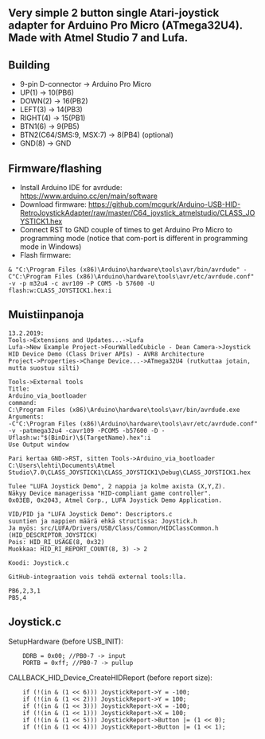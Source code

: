 ## Very simple 2 button single Atari-joystick adapter for Arduino Pro Micro (ATmega32U4). Made with Atmel Studio 7 and Lufa.

## Building
- 9-pin D-connector -> Arduino Pro Micro
- UP(1) -> 10(PB6)
- DOWN(2) -> 16(PB2)
- LEFT(3) -> 14(PB3)
- RIGHT(4) -> 15(PB1)
- BTN1(6) -> 9(PB5)
- BTN2(C64/SMS:9, MSX:7) -> 8(PB4) (optional)
- GND(8) -> GND

## Firmware/flashing
- Install Arduino IDE for avrdude: https://www.arduino.cc/en/main/software
- Download firmware: https://github.com/mcgurk/Arduino-USB-HID-RetroJoystickAdapter/raw/master/C64_joystick_atmelstudio/CLASS_JOYSTICK1.hex
- Connect RST to GND couple of times to get Arduino Pro Micro to programming mode (notice that com-port is different in programming mode in Windows)
- Flash firmware:
```
& "C:\Program Files (x86)\Arduino\hardware\tools\avr/bin/avrdude" -C"C:\Program Files (x86)\Arduino\hardware\tools\avr/etc/avrdude.conf" -v -p m32u4 -c avr109 -P COM5 -b 57600 -U flash:w:CLASS_JOYSTICK1.hex:i
```

## Muistiinpanoja
```
13.2.2019:
Tools->Extensions and Updates...->Lufa
Lufa->New Example Project->FourWalledCubicle - Dean Camera->Joystick HID Device Demo (Class Driver APIs) - AVR8 Architecture
Project->Properties->Change Device...->ATmega32U4 (rutkuttaa jotain, mutta suostuu silti)

Tools->External tools
Title:
Arduino_via_bootloader
command:
C:\Program Files (x86)\Arduino\hardware\tools\avr/bin/avrdude.exe
Arguments:
-C"C:\Program Files (x86)\Arduino\hardware\tools\avr/etc/avrdude.conf" -v -patmega32u4 -cavr109 -PCOM5 -b57600 -D -Uflash:w:"$(BinDir)\$(TargetName).hex":i
Use Output window

Pari kertaa GND->RST, sitten Tools->Arduino_via_bootloader
C:\Users\lehti\Documents\Atmel Studio\7.0\CLASS_JOYSTICK1\CLASS_JOYSTICK1\Debug\CLASS_JOYSTICK1.hex

Tulee "LUFA Joystick Demo", 2 nappia ja kolme axista (X,Y,Z).
Näkyy Device managerissa "HID-compliant game controller".
0x03EB, 0x2043, Atmel Corp., LUFA Joystick Demo Application.

VID/PID ja "LUFA Joystick Demo": Descriptors.c
suuntien ja nappien määrä ehkä structissa: Joystick.h
Ja myös: src/LUFA/Drivers/USB/Class/Common/HIDClassCommon.h (HID_DESCRIPTOR_JOYSTICK)
Pois: HID_RI_USAGE(8, 0x32)
Muokkaa: HID_RI_REPORT_COUNT(8, 3) -> 2

Koodi: Joystick.c

GitHub-integraation vois tehdä external tools:lla.

PB6,2,3,1
PB5,4
```
## Joystick.c
SetupHardware (before USB_INIT):
```
	DDRB = 0x00; //PB0-7 -> input
	PORTB = 0xff; //PB0-7 -> pullup
```
  
CALLBACK_HID_Device_CreateHIDReport (before report size):
```
	if (!(in & (1 << 6))) JoystickReport->Y = -100;
	if (!(in & (1 << 2))) JoystickReport->Y = 100;
	if (!(in & (1 << 3))) JoystickReport->X = -100;
	if (!(in & (1 << 1))) JoystickReport->X = 100;
	if (!(in & (1 << 5))) JoystickReport->Button |= (1 << 0);
	if (!(in & (1 << 4))) JoystickReport->Button |= (1 << 1);
```
